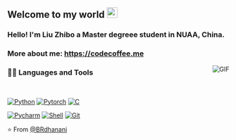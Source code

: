 
## Welcome to my world <img src="https://github.com/TheDudeThatCode/TheDudeThatCode/blob/master/Assets/Earth.gif" width="24px">

### Hello! I'm Liu Zhibo a Master degreee student in NUAA, China.

### More about me: https://codecoffee.me

<!--
<a href="https://twitter.com/dhanani_brijesh">
  <img align="left" alt="Brijesh Dhanani | Twitter" width="22px" src="https://cdn.jsdelivr.net/npm/simple-icons@v3/icons/twitter.svg" />
</a>
<a href="https://www.linkedin.com/in/brijesh-dhanani-8a2061141">
  <img align="left" alt="Brijesh Dhanani" width="22px" src="https://cdn.jsdelivr.net/npm/simple-icons@v3/icons/linkedin.svg" />
</a>
<a href="https://www.facebook.com/people/Brijesh-Dhanani/100010798357963">
  <img align="left" alt="Brijesh Dhanani" width="22px" src="https://cdn.jsdelivr.net/npm/simple-icons@v3/icons/facebook.svg" />
</a>
<a href="https://www.instagram.com/singer_brijesh_dhanani">
  <img align="left" alt="Brijesh Dhanani" width="22px" src="https://cdn.jsdelivr.net/npm/simple-icons@v3/icons/instagram.svg" />
</a>
-->



  <img align="right" alt="GIF" src="https://media.giphy.com/media/836HiJc7pgzy8iNXCn/giphy.gif" />
  
### 👨‍💻 Languages and Tools

<br />

[![Python](https://img.shields.io/badge/-Python-3776AB?style=flat&logo=python&link=https://github.com/Passionfruit-055)](https://github.com/Passionfruit-055) 
[![Pytorch](https://img.shields.io/badge/-Pytorch-EE4C2C?style=flat&logo=pytorch&link=https://github.com/Passionfruit-055)](https://github.com/Passionfruit-055) 
[![C](https://img.shields.io/badge/-C&C++-A8B9CC?style=flat&logo=C&link=https://github.com/Passionfruit-055)](https://github.com/Passionfruit-055) 

[![Pycharm](https://img.shields.io/badge/-Pycharm-000000?style=flat&logo=pycharm&link=https://github.com/Passionfruit-055)](https://github.com/Passionfruit-055) 
[![Shell](https://img.shields.io/badge/-Shell-FFD500?style=flat&logo=Shell&link=https://github.com/Passionfruit-055)](https://github.com/Passionfruit-055) 
[![Git](https://img.shields.io/badge/-Git-F05032?style=flat&logo=git&link=github.com/Passionfruit-055)](github.com/Passionfruit-055) 



⭐️ From [@BRdhanani](https://github.com/BRdhanani)

<!--
**Passionfruit-055/Passionfruit-055** is a ✨ _special_ ✨ repository because its `README.md` (this file) appears on your GitHub profile.

Here are some ideas to get you started:

- 🔭 I’m currently working on ...
- 🌱 I’m currently learning ...
- 👯 I’m looking to collaborate on ...
- 🤔 I’m looking for help with ...
- 💬 Ask me about ...
- 📫 How to reach me: ...
- 😄 Pronouns: ...
- ⚡ Fun fact: ...
-->

